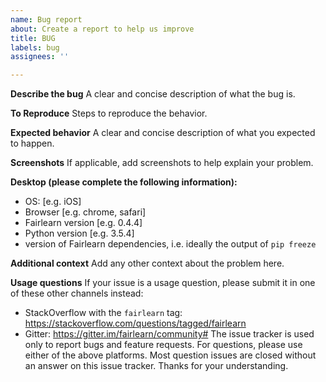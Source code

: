 ```yaml
---
name: Bug report
about: Create a report to help us improve
title: BUG
labels: bug
assignees: ''

---
```


**Describe the bug**
A clear and concise description of what the bug is.

**To Reproduce**
Steps to reproduce the behavior.

**Expected behavior**
A clear and concise description of what you expected to happen.

**Screenshots**
If applicable, add screenshots to help explain your problem.

**Desktop (please complete the following information):**
 - OS: [e.g. iOS]
 - Browser [e.g. chrome, safari]
 - Fairlearn version [e.g. 0.4.4]
 - Python version [e.g. 3.5.4]
 - version of Fairlearn dependencies, i.e. ideally the output of `pip freeze`

**Additional context**
Add any other context about the problem here.

**Usage questions**
If your issue is a usage question, please submit it in one of these other channels instead:
- StackOverflow with the `fairlearn` tag: https://stackoverflow.com/questions/tagged/fairlearn
- Gitter: https://gitter.im/fairlearn/community#
The issue tracker is used only to report bugs and feature requests. For questions, please use either of the above platforms. Most question issues are closed without an answer on this issue tracker. Thanks for your understanding.
